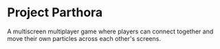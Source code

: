# Project Parthora
A multiscreen multiplayer game where players can connect together and move their own particles across each other's screens.
